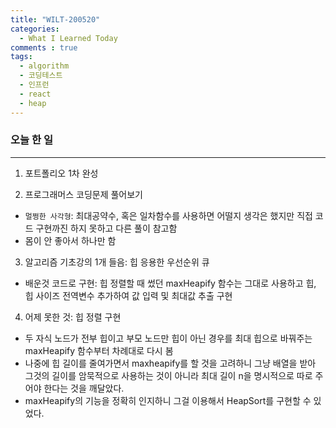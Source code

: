 ```yaml
---
title: "WILT-200520"
categories:
  - What I Learned Today
comments : true
tags:
  - algorithm
  - 코딩테스트
  - 인프런
  - react
  - heap
---
```


### 오늘 한 일
----

1. 포트폴리오 1차 완성<br>

2. 프로그래머스 코딩문제 풀어보기
  - `멀쩡한 사각형`: 최대공약수, 혹은 일차함수를 사용하면 어떨지 생각은 했지만 직접 코드 구현까진 하지 못하고 다른 풀이 참고함
  - 몸이 안 좋아서 하나만 함<br>

3. 알고리즘 기초강의 1개 들음: 힙 응용한 우선순위 큐
  - 배운것 코드로 구현: 힙 정렬할 때 썼던 maxHeapify 함수는 그대로 사용하고 힙, 힙 사이즈 전역변수 추가하여 값 입력 및 최대값 추출 구현<br>

4. 어제 못한 것: 힙 정렬 구현
  - 두 자식 노드가 전부 힙이고 부모 노드만 힙이 아닌 경우를 최대 힙으로 바꿔주는 maxHeapify 함수부터 차례대로 다시 봄
  - 나중에 힙 길이를 줄여가면서 maxheapify를 할 것을 고려하니 그냥 배열을 받아 그것의 길이를 암묵적으로 사용하는 것이 아니라 최대 길이 n을 명시적으로 따로 주어야 한다는 것을 깨달았다.
  - maxHeapify의 기능을 정확히 인지하니 그걸 이용해서 HeapSort를 구현할 수 있었다.<br>

